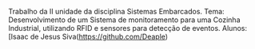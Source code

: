 Trabalho da II unidade da disciplina Sistemas Embarcados.
Tema: Desenvolvimento de um Sistema de monitoramento para uma Cozinha Industrial, utilizando RFID e sensores para detecção de eventos.
Alunos: [Isaac de Jesus Siva(https://github.com/Deaple)

